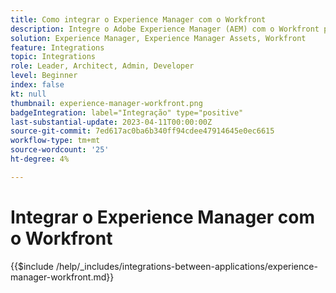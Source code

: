 ```yaml
---
title: Como integrar o Experience Manager com o Workfront
description: Integre o Adobe Experience Manager (AEM) com o Workfront para simplificar suas operações de marketing.
solution: Experience Manager, Experience Manager Assets, Workfront
feature: Integrations
topic: Integrations
role: Leader, Architect, Admin, Developer
level: Beginner
index: false
kt: null
thumbnail: experience-manager-workfront.png
badgeIntegration: label="Integração" type="positive"
last-substantial-update: 2023-04-11T00:00:00Z
source-git-commit: 7ed617ac0ba6b340ff94cdee47914645e0ec6615
workflow-type: tm+mt
source-wordcount: '25'
ht-degree: 4%

---
```



# Integrar o Experience Manager com o Workfront

{{$include /help/_includes/integrations-between-applications/experience-manager-workfront.md}}
